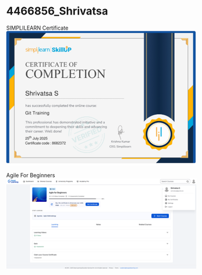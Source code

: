 
# 4466856_Shrivatsa
SIMPLILEARN Certificate
![image alt](https://github.com/ss2003/4466856_Shrivatsa/blob/118dce08029f26f8a6dd0e28137d04e4de81261f/GIT%20Certificate.jpg)

Agile For Beginners
![image alt](https://github.com/ss2003/4466856_Shrivatsa/blob/9295e40ecd1812a7d560b603b3f91dc0a2457017/Agile%20ss.png) 

